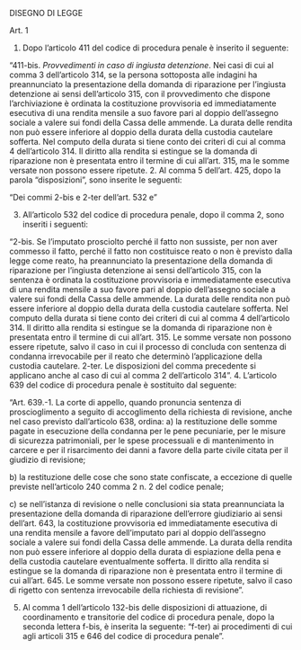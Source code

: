 DISEGNO DI LEGGE

Art. 1

1. Dopo l’articolo 411 del codice di procedura penale è inserito il seguente:

“411-bis. *Provvedimenti in caso di ingiusta detenzione*. Nei casi di cui al comma 3 dell’articolo 314, se la persona sottoposta alle indagini ha preannunciato la presentazione della domanda di riparazione per l’ingiusta detenzione ai sensi dell’articolo 315, con il provvedimento che dispone l’archiviazione è ordinata la costituzione provvisoria ed immediatamente esecutiva di una rendita mensile a suo favore pari al doppio dell’assegno sociale a valere sui fondi della Cassa delle ammende. La durata delle rendita non può essere inferiore al doppio della durata della custodia cautelare sofferta. Nel computo della durata si tiene conto dei criteri di cui al comma 4 dell’articolo 314. Il diritto alla rendita si estingue se la domanda di riparazione non è presentata entro il termine di cui all’art. 315, ma le somme versate non possono essere ripetute.
2. Al comma 5 dell’art. 425, dopo la parola “disposizioni”, sono inserite le seguenti:

“Dei commi 2-bis e 2-ter dell’art. 532 e”

3. All’articolo 532 del codice di procedura penale, dopo il comma 2, sono inseriti i seguenti:

“2-bis. Se l’imputato prosciolto perché il fatto non sussiste, per non aver commesso il fatto, perché il fatto non costituisce reato o non è previsto dalla legge come reato, ha preannunciato la presentazione della domanda di riparazione per l’ingiusta detenzione ai sensi dell’articolo 315, con la sentenza è ordinata la costituzione provvisoria e immediatamente esecutiva di una rendita mensile a suo favore pari al doppio dell’assegno sociale a valere sui fondi della Cassa delle ammende. La durata delle rendita non può essere inferiore al doppio della durata della custodia cautelare sofferta. Nel computo della durata si tiene conto dei criteri di cui al comma 4 dell’articolo 314. Il diritto alla rendita si estingue se la domanda di riparazione non è presentata entro il termine di cui all’art. 315. Le somme versate non possono essere ripetute, salvo il caso in cui il processo di concluda con sentenza di condanna irrevocabile per il reato che determinò l’applicazione della custodia cautelare.
2-ter. Le disposizioni del comma precedente si applicano anche al caso di cui al comma 2 dell’articolo 314”.
4. L’articolo 639 del codice di procedura penale è sostituito dal seguente:

“Art. 639.-1. La corte di appello, quando pronuncia sentenza di proscioglimento a seguito di accoglimento della richiesta di revisione, anche nel caso previsto dall’articolo 638, ordina:
a) la restituzione delle somme pagate in esecuzione della condanna per le pene pecuniarie, per le misure di sicurezza patrimoniali, per le spese processuali e di mantenimento in carcere e per il risarcimento dei danni a favore della parte civile citata per il giudizio di revisione;

b) la restituzione delle cose che sono state confiscate, a eccezione di quelle previste nell’articolo 240 comma 2 n. 2 del codice penale;

c) se nell’istanza di revisione o nelle conclusioni sia stata preannunciata la presentazione della domanda di riparazione dell’errore giudiziario ai sensi dell’art. 643, la costituzione provvisoria ed immediatamente esecutiva di una rendita mensile a favore dell’imputato pari al doppio dell’assegno sociale a valere sui fondi della Cassa delle ammende. La durata della rendita non può essere inferiore al doppio della durata di espiazione della pena e della custodia cautelare eventualmente sofferta. Il diritto alla rendita si estingue se la domanda di riparazione non è presentata entro il termine di cui all’art. 645. Le somme versate non possono essere ripetute, salvo il caso di rigetto con sentenza irrevocabile della richiesta di revisione”.

5. Al comma 1 dell’articolo 132-bis delle disposizioni di attuazione, di coordinamento e transitorie del codice di procedura penale, dopo la seconda lettera f-bis, è inserita la seguente:
“f-ter) ai procedimenti di cui agli articoli 315 e 646 del codice di procedura penale”.
